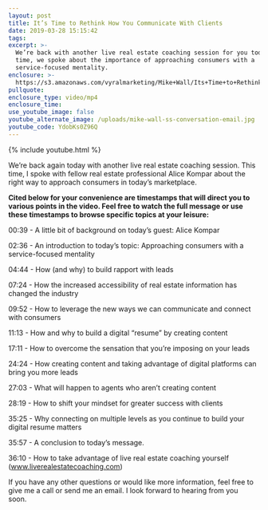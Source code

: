```yaml
---
layout: post
title: It’s Time to Rethink How You Communicate With Clients
date: 2019-03-28 15:15:42
tags:
excerpt: >-
  We’re back with another live real estate coaching session for you today. This
  time, we spoke about the importance of approaching consumers with a
  service-focused mentality.
enclosure: >-
  https://s3.amazonaws.com/vyralmarketing/Mike+Wall/Its+Time+to+Rethink+How+You+Communicate+With+Clients.mp4
pullquote:
enclosure_type: video/mp4
enclosure_time:
use_youtube_image: false
youtube_alternate_image: /uploads/mike-wall-ss-conversation-email.jpg
youtube_code: YdobKs0Z96Q
---
```


{% include youtube.html %}

We’re back again today with another live real estate coaching session. This time, I spoke with fellow real estate professional Alice Kompar about the right way to approach consumers in today’s marketplace.&nbsp;

**Cited below for your convenience are timestamps that will direct you to various points in the video. Feel free to watch the full message or use these timestamps to browse specific topics at your leisure:&nbsp;**

00:39 - A little bit of background on today’s guest: Alice Kompar

02:36 - An introduction to today’s topic: Approaching consumers with a service-focused mentality

04:44 - How (and why) to build rapport with leads

07:24 - How the increased accessibility of real estate information has changed the industry

09:52 - How to leverage the new ways we can communicate and connect with consumers

11:13 - How and why to build a digital “resume” by creating content

17:11 - How to overcome the sensation that you’re imposing on your leads

24:24 - How creating content and taking advantage of digital platforms can bring you more leads

27:03 - What will happen to agents who aren’t creating content&nbsp;

28:19 - How to shift your mindset for greater success with clients

35:25 - Why connecting on multiple levels as you continue to build your digital resume matters

35:57 - A conclusion to today’s message.&nbsp;

36:10 - How to take advantage of live real estate coaching yourself (www.liverealestatecoaching.com)&nbsp;

If you have any other questions or would like more information, feel free to give me a call or send me an email. I look forward to hearing from you soon.&nbsp;<br>&nbsp;